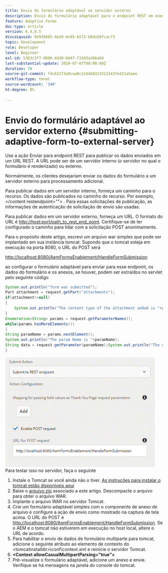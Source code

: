 ```yaml
---
title: Envio do formulário adaptável ao servidor externo
description: Envio do formulário adaptável para o endpoint REST em execução no servidor externo
feature: Adaptive Forms
doc-type: article
version: 6.4,6.5
discoiquuid: 9e936885-4e10-4c05-b572-b8da56fcac73
topic: Development
role: Developer
level: Beginner
exl-id: 5363c3f7-9006-4430-b647-f3283a366a64
last-substantial-update: 2020-07-07T00:00:00Z
duration: 78
source-git-commit: f4c621f3a9caa8c2c64b8323312343fe421a5aee
workflow-type: tm+mt
source-wordcount: '340'
ht-degree: 0%

---
```


# Envio do formulário adaptável ao servidor externo {#submitting-adaptive-form-to-external-server}

Use a ação Enviar para endpoint REST para publicar os dados enviados em um URL REST. A URL pode ser de um servidor interno (o servidor no qual o formulário é renderizado) ou externo.

Normalmente, os clientes desejariam enviar os dados do formulário a um servidor externo para processamento adicional.

Para publicar dados em um servidor interno, forneça um caminho para o recurso. Os dados são publicados no caminho do recurso. Por exemplo, &lt;/content restendpoint=&quot;&quot;> . Para essas solicitações de publicação, as informações de autenticação de solicitação de envio são usadas.

Para publicar dados em um servidor externo, forneça um URL. O formato do URL é <http://host:port/path_to_rest_end_point>. Certifique-se de ter configurado o caminho para lidar com a solicitação POST anonimamente.

Para o propósito deste artigo, escrevi um arquivo war simples que pode ser implantado em sua instância tomcat. Supondo que o tomcat esteja em execução na porta 8080, o URL do POST será

<http://localhost:8080/AemFormsEnablement/HandleFormSubmission>

ao configurar o formulário adaptável para enviar para esse endpoint, os dados do formulário e os anexos, se houver, podem ser extraídos no servlet pelo seguinte código

```java
System.out.println("form was submitted");
Part attachment = request.getPart("attachments");
if(attachment!=null)
{
    System.out.println("The content type of the attachment added is "+attachment.getContentType());
}
Enumeration<String> params = request.getParameterNames();
while(params.hasMoreElements())
{
String paramName = params.nextElement();
System.out.println("The param Name is "+paramName);
String data = request.getParameter(paramName);System.out.println("The data  is "+data);
}
```

![envio de formulário](assets/formsubmission.gif)
Para testar isso no servidor, faça o seguinte

1. Instale o Tomcat se você ainda não o tiver. [As instruções para instalar o tomcat estão disponíveis aqui](https://helpx.adobe.com/experience-manager/kt/forms/using/preparing-datasource-for-form-data-model-tutorial-use.html)
1. Baixe o [arquivo zip](assets/aemformsenablement.zip) associado a este artigo. Descompacte o arquivo para obter o arquivo WAR.
1. Implante o arquivo WAR no servidor Tomcat.
1. Crie um formulário adaptável simples com o componente de anexo de arquivo e configure a ação de envio como mostrado na captura de tela acima. O URL do POST é <http://localhost:8080/AemFormsEnablement/HandleFormSubmission>. Se o AEM e o tomcat não estiverem em execução no host local, altere o URL de acordo.
1. Para habilitar o envio de dados de formulário multiparte para tomcat, adicione o seguinte atributo ao elemento de contexto do &lt;tomcatinstalldir>\conf\context.xml e reinicie o servidor Tomcat.
1. **&lt;Context allowCasualMultipartParsing=&quot;true&quot;>**
1. Pré-visualize o formulário adaptável, adicione um anexo e envie. Verifique se há mensagens na janela do console do tomcat.
